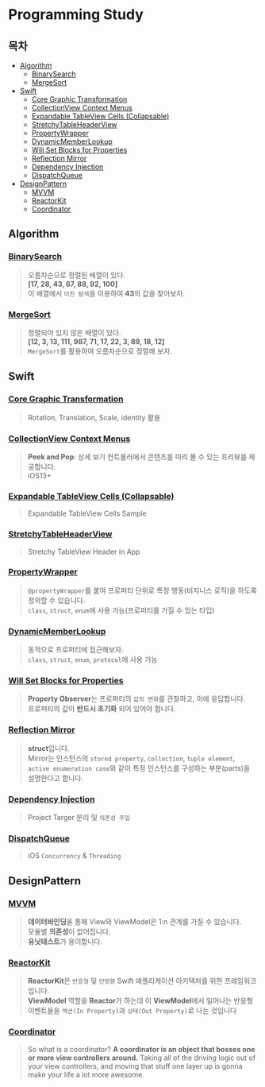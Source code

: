 Programming Study
=================

## 목차

- [Algorithm](#Algorithm)
    - [BinarySearch](#BinarySearch)
    - [MergeSort](#MergeSort)
- [Swift](#Swift)
    - [Core Graphic Transformation](#Core-Graphic-Transformation)
    - [CollectionView Context Menus](#CollectionView-Context-Menus)
    - [Expandable TableView Cells (Collapsable)](#Expandable-TableView-Cells-(Collapsable))
    - [StretchyTableHeaderView](#StretchyTableHeaderView)
    - [PropertyWrapper](#PropertyWrapper)
    - [DynamicMemberLookup](#DynamicMemberLookup)
    - [Will Set Blocks for Properties](#Will-Set-Blocks-for-Properties)
    - [Reflection Mirror](#Reflection-Mirror)
    - [Dependency Injection](#Dependency-Injection)
    - [DispatchQueue](#DispatchQueue)
- [DesignPattern](#DesignPattern)    
    - [MVVM](#MVVM)
    - [ReactorKit](#ReactorKit)
    - [Coordinator](#Coordinator)

## Algorithm

### [BinarySearch](https://github.com/Jino0910/Study/blob/master/Algorithm/BinarySearch.playground/Contents.swift)
>오름차순으로 정렬된 배열이 있다.  
>**[17, 28, 43, 67, 88, 92, 100]**  
>이 배열에서 `이진 탐색`을 이용하여 **43**의 값을 찾아보자.


### [MergeSort](https://github.com/Jino0910/Study/blob/master/Algorithm/MergeSort.playground/Contents.swift)
>정렬되어 있지 않은 배열이 있다.  
>**[12, 3, 13, 111, 987, 71, 17, 22, 3, 89, 18, 12]**  
>`MergeSort`를 활용하여 오름차순으로 정렬해 보자.

## Swift

### [Core Graphic Transformation](https://github.com/Jino0910/Study/blob/master/Swift/TransformExample/TransformExample/ViewController.swift)
> Rotation, Translation, Scale, identity 활용

### [CollectionView Context Menus](https://github.com/Jino0910/Study/blob/master/Swift/ContextMenuInCollectionView/ContextMenuInCollectionView/ViewController.swift)
> **Peek and Pop**: 상세 보기 컨트롤러에서 콘텐츠를 미리 볼 수 있는 프리뷰를 제공합니다.  
> iOS13+

### [Expandable TableView Cells (Collapsable)](https://github.com/Jino0910/Study/blob/master/Swift/ExpandableTableViewCells/ExpandableTableViewCells/ViewController.swift)
> Expandable TableView Cells Sample

### [StretchyTableHeaderView](https://github.com/Jino0910/Study/tree/master/Swift/StretchyTableViewHeader/StretchyTableViewHeader)
> Stretchy TableView Header in App

### [PropertyWrapper](https://github.com/Jino0910/Study/blob/master/Swift/SwiftPropertyWrappers.playground/Contents.swift)
> `@propertyWrapper`를 붙여 프로퍼티 단위로 특정 행동(비지니스 로직)을 하도록 정의할 수 있습니다.  
>`class`, `struct`, `enum`에 사용 가능(프로퍼티를 가질 수 있는 타입)

### [DynamicMemberLookup](https://github.com/Jino0910/Study/blob/master/Swift/DynamicMemberLookup.playground/Contents.swift)
>동적으로 프로퍼티에 접근해보자.  
>`class`, `struct`, `enum`, `protocol`에 사용 가능

### [Will Set Blocks for Properties](https://github.com/Jino0910/Study/blob/master/Swift/WillSet/WillSet/ViewController.swift)
> **Property Observer**는 프로퍼티의 `값의 변화`를 관찰하고, 이에 응답합니다.  
> 프로퍼티의 값이 **반드시 초기화** 되어 있어야 합니다.

### [Reflection Mirror](https://github.com/Jino0910/Study/blob/master/Swift/Reflection.playground/Contents.swift)
> **struct**입니다.  
> Mirror는 인스턴스의 `stored property`, `collection`, `tuple element`, `active enumeration case`와 같이 특정 인스턴스를 구성하는 부분(parts)을 설명한다고 합니다.

### [Dependency Injection](https://github.com/Jino0910/Study/tree/master/Swift/Dependency%20Injection)
> Project Targer 분리 및 `의존성 주입`

### [DispatchQueue](https://github.com/Jino0910/Study/blob/master/Swift/iOSConcurrency/iOSConcurrency/ViewController.swift)
> iOS `Concurrency` & `Threading`

## DesignPattern

### [MVVM](https://github.com/Jino0910/Study/tree/master/DesignPattern/MVVM/MVVM)
> **데이터바인딩**을 통해 View와 ViewModel은 1:n 관계를 가질 수 있습니다.    
> 모듈별 **의존성**이 없어집니다.  
> **유닛테스트**가 용이합니다.

### [ReactorKit](https://github.com/Jino0910/Study/tree/master/DesignPattern/ReactorKit/ReactorKit)
> **ReactorKit**은 `반응형` 및 `단방향` Swift 애플리케이션 아키텍처를 위한 프레임워크입니다.  
> **ViewModel** 역할을 **Reactor**가 하는데 이 **ViewModel**에서 일어나는 반응형 이벤트들을 `액션(In Property)`과 `상태(Out Property)`로 나눈 것입니다

### [Coordinator](https://github.com/Jino0910/Study/tree/master/DesignPattern/CoordinatorPattern/CoordinatorPattern)
> So what is a coordinator? **A coordinator is an object that bosses one or more view controllers around.** Taking all of the driving logic out of your view controllers, and moving that stuff one layer up is gonna make your life a lot more awesome.
